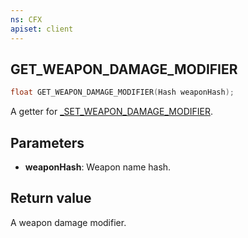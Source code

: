 ```yaml
---
ns: CFX
apiset: client
---
```

## GET_WEAPON_DAMAGE_MODIFIER

```c
float GET_WEAPON_DAMAGE_MODIFIER(Hash weaponHash);
```

A getter for [_SET_WEAPON_DAMAGE_MODIFIER](#_0x4757F00BC6323CFE).

## Parameters
* **weaponHash**: Weapon name hash.

## Return value
A weapon damage modifier.

